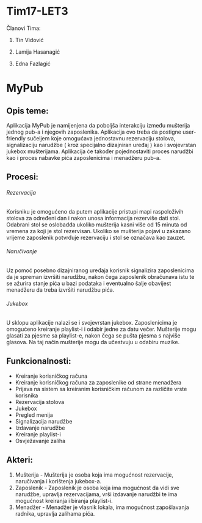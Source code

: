 ﻿# Tim17-LET3
Članovi Tima:

1. Tin Vidović

2. Lamija Hasanagić

3. Edna Fazlagić

# MyPub

## Opis teme:

Aplikacija MyPub je namijenjena da poboljša interakciju između mušterija jednog pub-a i njegovih zaposlenika. Aplikacija ovo treba da postigne user-friendly sučeljem koje omogućava jednostavnu rezervaciju stolova, signalizaciju narudžbe ( kroz specijalno dizajniran uređaj ) kao i svojevrstan jukebox mušterijama. Aplikacija će također pojednostaviti proces narudžbi kao i proces nabavke pića zaposlenicima i menadžeru pub-a.

## Procesi:

###### Rezervacija

Korisniku je omogućeno da putem aplikacije pristupi mapi raspoloživih stolova za određeni dan i nakon unosa informacija rezerviše dati stol. Odabrani stol se oslobadđa ukoliko mušterija kasni više od 15 minuta od vremena za koji je stol rezervisan. Ukoliko se mušterija pojavi u zakazano vrijeme zaposlenik potvrđuje rezervaciju i stol se označava kao zauzet.

###### Naručivanje

Uz pomoć posebno dizajniranog uređaja korisnik signalizira zaposlenicima da je spreman izvršiti narudžbu, nakon čega zaposlenik obračunava istu te se ažurira stanje pića u bazi podataka i eventualno šalje obavijest menadžeru da treba izvršiti narudžbu pića.

###### Jukebox

U sklopu aplikacije nalazi se i svojevrstan jukebox. Zaposlenicima je omogućeno kreiranje playlist-i i odabir jedne za datu večer. Mušterije mogu glasati za pjesme sa playlist-e, nakon čega se pušta pjesma s najviše glasova. Na taj način mušterije mogu da učestvuju u odabiru muzike. 

## Funkcionalnosti:

- Kreiranje korisničkog računa
- Kreiranje korisničkog računa za zaposlenike od strane menadžera
- Prijava na sistem sa kreiranim korisničkim računom za različite vrste korisnika
- Rezervacija stolova
- Jukebox
- Pregled menija 
- Signalizacija narudžbe
- Izdavanje narudžbe
- Kreiranje playlist-i
- Osvježavanje zaliha

## Akteri:

1. Mušterija - Mušterija je osoba koja ima mogućnost rezervacije, naručivanja i korištenja jukebox-a.
2. Zaposlenik - Zaposlenik je osoba koja ima mogućnost da vidi sve narudžbe, upravlja rezervacijama, vrši izdavanje narudžbi te ima mogućnost kreiranja i biranja playlist-i.
3. Menadžer - Menadžer je vlasnik lokala, ima mogućnost zapošlavanja radnika, upravlja zalihama pića.